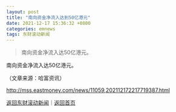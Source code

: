 ```yaml
---
layout: post
title: "南向资金净流入达到50亿港元"
date: 2021-12-17 15:36:32 +0800
categories: emnews
tags: 东财滚动新闻
---
```

> 南向资金净流入达50亿港元。

<p>南向资金净流入达50亿港元。 </p><p class="em_media">（文章来源：哈富资讯）</p>

<http://mss.eastmoney.com/news/11059,202112172217719387.html>

[返回东财滚动新闻](//finews.withounder.com/emnews/)｜[返回首页](//finews.withounder.com/)